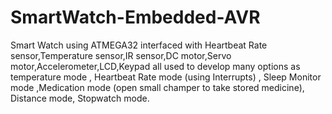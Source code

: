 # SmartWatch-Embedded-AVR
Smart Watch using ATMEGA32 interfaced with Heartbeat Rate sensor,Temperature sensor,IR sensor,DC motor,Servo motor,Accelerometer,LCD,Keypad all used to develop many options as temperature mode , Heartbeat Rate mode (using Interrupts) , Sleep Monitor mode ,Medication mode (open small champer to take stored medicine), Distance mode, Stopwatch mode.
